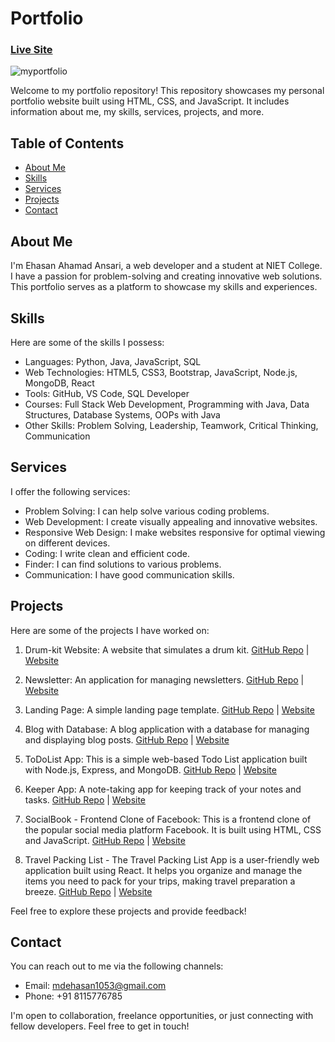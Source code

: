 # Portfolio

### [Live Site](https://ehasan8115.github.io/MyPortfolio/)

![myportfolio](https://github.com/ehasan8115/MyPortfolio/assets/90134278/56930ff6-48d6-4b2b-bd1a-3f7dd51c95c1)

Welcome to my portfolio repository! This repository showcases my personal portfolio website built using HTML, CSS, and JavaScript. It includes information about me, my skills, services, projects, and more.

## Table of Contents

- [About Me](#about-me)
- [Skills](#skills)
- [Services](#services)
- [Projects](#projects)
- [Contact](#contact)

## About Me

I'm Ehasan Ahamad Ansari, a web developer and a student at NIET College. I have a passion for problem-solving and creating innovative web solutions. This portfolio serves as a platform to showcase my skills and experiences.

## Skills

Here are some of the skills I possess:

- Languages: Python, Java, JavaScript, SQL
- Web Technologies: HTML5, CSS3, Bootstrap, JavaScript, Node.js, MongoDB, React
- Tools: GitHub, VS Code, SQL Developer
- Courses: Full Stack Web Development, Programming with Java, Data Structures, Database Systems, OOPs with Java
- Other Skills: Problem Solving, Leadership, Teamwork, Critical Thinking, Communication

## Services

I offer the following services:

- Problem Solving: I can help solve various coding problems.
- Web Development: I create visually appealing and innovative websites.
- Responsive Web Design: I make websites responsive for optimal viewing on different devices.
- Coding: I write clean and efficient code.
- Finder: I can find solutions to various problems.
- Communication: I have good communication skills.

## Projects

Here are some of the projects I have worked on:

1. Drum-kit Website: A website that simulates a drum kit. [GitHub Repo](https://github.com/ehasan8115/drum-kit) | [Website](https://ehasan8115.github.io/drum-kit/)

2. Newsletter: An application for managing newsletters. [GitHub Repo](https://github.com/ehasan8115/newsletter-app) | [Website](https://newsletter-app-ehasan.onrender.com/)

3. Landing Page: A simple landing page template. [GitHub Repo](https://github.com/ehasan8115/landing-page) | [Website](https://ehasan8115.github.io/landing-page/)

4. Blog with Database: A blog application with a database for managing and displaying blog posts. [GitHub Repo](https://github.com/ehasan8115/blog-with-database) | [Website](https://blog-with-database-3qz1.onrender.com/)

5. ToDoList App: This is a simple web-based Todo List application built with Node.js, Express, and MongoDB. [GitHub Repo](https://github.com/ehasan8115/todolist) | [Website](https://todolist-app-jeh0.onrender.com/)

6. Keeper App: A note-taking app for keeping track of your notes and tasks. [GitHub Repo](https://github.com/ehasan8115/keeper) | [Website](https://ehasan-keeper-app.netlify.app/)

7. SocialBook - Frontend Clone of Facebook: This is a frontend clone of the popular social media platform Facebook. It is built using HTML, CSS and JavaScript. [GitHub Repo](https://github.com/ehasan8115/socialbook) | [Website](https://github.com/ehasan8115/socialbook)

8. Travel Packing List - The Travel Packing List App is a user-friendly web application built using React. It helps you organize and manage the items you need to pack for your trips, making travel preparation a breeze. [GitHub Repo](https://github.com/ehasan8115/travel-packing-list) | [Website](https://travel-items.netlify.app/)

Feel free to explore these projects and provide feedback!

## Contact

You can reach out to me via the following channels:

- Email: mdehasan1053@gmail.com
- Phone: +91 8115776785

I'm open to collaboration, freelance opportunities, or just connecting with fellow developers. Feel free to get in touch!
